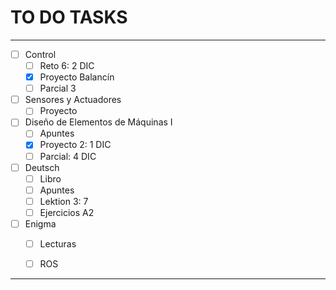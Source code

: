 # TO DO TASKS 


---

- [ ] Control
	- [ ] Reto 6: 2 DIC
	- [x] Proyecto Balancín
	- [ ] Parcial 3

- [ ] Sensores y Actuadores
	- [ ] Proyecto

- [ ] Diseño de Elementos de Máquinas I
	- [ ] Apuntes
	- [x] Proyecto 2: 1 DIC
	- [ ] Parcial: 4 DIC

- [ ] Deutsch
	- [ ] Libro
	- [ ] Apuntes
	- [ ] Lektion 3: 7
	- [ ] Ejercicios A2
 
 - [ ] Enigma
	 - [ ] Lecturas
	 - [ ] ROS


---










